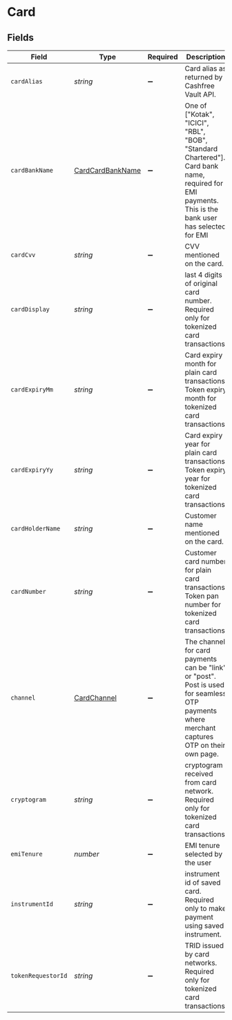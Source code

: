 # Card


## Fields

| Field                                                                                                                                                | Type                                                                                                                                                 | Required                                                                                                                                             | Description                                                                                                                                          |
| ---------------------------------------------------------------------------------------------------------------------------------------------------- | ---------------------------------------------------------------------------------------------------------------------------------------------------- | ---------------------------------------------------------------------------------------------------------------------------------------------------- | ---------------------------------------------------------------------------------------------------------------------------------------------------- |
| `cardAlias`                                                                                                                                          | *string*                                                                                                                                             | :heavy_minus_sign:                                                                                                                                   | Card alias as returned by Cashfree Vault API.                                                                                                        |
| `cardBankName`                                                                                                                                       | [CardCardBankName](../../models/shared/cardcardbankname.md)                                                                                          | :heavy_minus_sign:                                                                                                                                   | One of ["Kotak", "ICICI", "RBL", "BOB", "Standard Chartered"]. Card bank name, required for EMI payments. This is the bank user has selected for EMI |
| `cardCvv`                                                                                                                                            | *string*                                                                                                                                             | :heavy_minus_sign:                                                                                                                                   | CVV mentioned on the card.                                                                                                                           |
| `cardDisplay`                                                                                                                                        | *string*                                                                                                                                             | :heavy_minus_sign:                                                                                                                                   | last 4 digits of original card number. Required only for tokenized card transactions.                                                                |
| `cardExpiryMm`                                                                                                                                       | *string*                                                                                                                                             | :heavy_minus_sign:                                                                                                                                   | Card expiry month for plain card transactions. Token expiry month for tokenized card transactions.                                                   |
| `cardExpiryYy`                                                                                                                                       | *string*                                                                                                                                             | :heavy_minus_sign:                                                                                                                                   | Card expiry year for plain card transactions. Token expiry year for tokenized card transactions.                                                     |
| `cardHolderName`                                                                                                                                     | *string*                                                                                                                                             | :heavy_minus_sign:                                                                                                                                   | Customer name mentioned on the card.                                                                                                                 |
| `cardNumber`                                                                                                                                         | *string*                                                                                                                                             | :heavy_minus_sign:                                                                                                                                   | Customer card number for plain card transactions. Token pan number for tokenized card transactions.                                                  |
| `channel`                                                                                                                                            | [CardChannel](../../models/shared/cardchannel.md)                                                                                                    | :heavy_minus_sign:                                                                                                                                   | The channel for card payments can be "link" or "post". Post is used for seamless OTP payments where merchant captures OTP on their own page.         |
| `cryptogram`                                                                                                                                         | *string*                                                                                                                                             | :heavy_minus_sign:                                                                                                                                   | cryptogram received from card network. Required only for tokenized card transactions.                                                                |
| `emiTenure`                                                                                                                                          | *number*                                                                                                                                             | :heavy_minus_sign:                                                                                                                                   | EMI tenure selected by the user                                                                                                                      |
| `instrumentId`                                                                                                                                       | *string*                                                                                                                                             | :heavy_minus_sign:                                                                                                                                   | instrument id of saved card. Required only to make payment using saved instrument.                                                                   |
| `tokenRequestorId`                                                                                                                                   | *string*                                                                                                                                             | :heavy_minus_sign:                                                                                                                                   | TRID issued by card networks. Required only for tokenized card transactions.                                                                         |